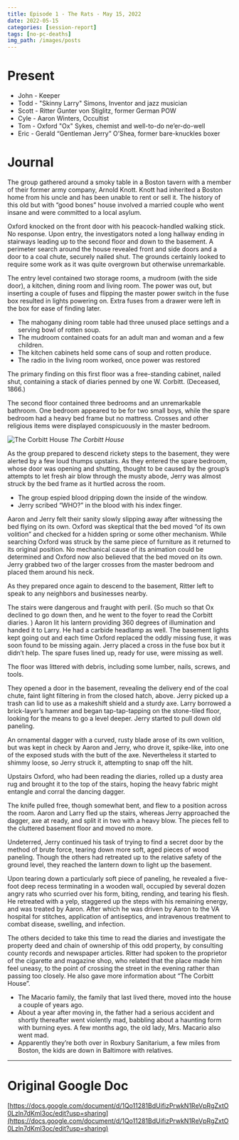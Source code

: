```yaml
---
title: Episode 1 - The Rats - May 15, 2022
date: 2022-05-15
categories: [session-report]
tags: [no-pc-deaths]
img_path: /images/posts
---
```



# Present

* John - Keeper
* Todd - "Skinny Larry" Simons, Inventor and jazz musician
* Scott - Ritter Gunter von Stiglitz, former German POW
* Cyle - Aaron Winters, Occultist
* Tom - Oxford "Ox" Sykes, chemist and well-to-do ne’er-do-well
* Eric - Gerald “Gentleman Jerry” O’Shea, former bare-knuckles boxer

# Journal

The group gathered around a smoky table in a Boston tavern with a member of their former army company, Arnold Knott. Knott had inherited a Boston home from his uncle and has been unable to rent or sell it. The history of this old but with “good bones” house involved a married couple who went insane and were committed to a local asylum. 

Oxford knocked on the front door with his peacock-handled walking stick. No response. Upon entry, the investigators noted a long hallway ending in stairways leading up to the second floor and down to the basement. A perimeter search around the house revealed front and side doors and a door to a coal chute, securely nailed shut. The grounds certainly looked to require some work as it was quite overgrown but otherwise unremarkable.

The entry level contained two storage rooms, a mudroom (with the side door), a kitchen, dining room and living room. The power was out, but inserting a couple of fuses and flipping the master power switch in the fuse box resulted in lights powering on. Extra fuses from a drawer were left in the box for ease of finding later.

* The mahogany dining room table had three unused place settings and a serving bowl of rotten soup.
* The mudroom contained coats for an adult man and woman and a few children.
* The kitchen cabinets held some cans of soup and rotten produce.
* The radio in the living room worked, once power was restored

The primary finding on this first floor was a free-standing cabinet, nailed shut, containing a stack of diaries penned by one W. Corbitt. (Deceased, 1866.)

The second floor contained three bedrooms and an unremarkable bathroom. One bedroom appeared to be for two small boys, while the spare bedroom had a heavy bed frame but no mattress. Crosses and other religious items were displayed conspicuously in the master bedroom.


![The Corbitt House](ep1-corbitt-house.png)
_The Corbitt House_

As the group prepared to descend rickety steps to the basement, they were alerted by a few loud thumps upstairs. As they entered the spare bedroom, whose door was opening and shutting, thought to be caused by the group’s attempts to let fresh air blow through the musty abode, Jerry was almost struck by the bed frame as it hurtled across the room.

* The group espied blood dripping down the inside of the window. 
* Jerry scribed “WHO?” in the blood with his index finger.

Aaron and Jerry felt their sanity slowly slipping away after witnessing the bed flying on its own. Oxford was skeptical that the bed moved “of its own volition” and checked for a hidden spring or some other mechanism. While searching Oxford was struck by the same piece of furniture as it returned to its original position. No mechanical cause of its animation could be determined and Oxford now also believed that the bed moved on its own. Jerry grabbed two of the larger crosses from the master bedroom and placed them around his neck.

As they prepared once again to descend to the basement, Ritter left to speak to any neighbors and businesses nearby.

The stairs were dangerous and fraught with peril. (So much so that Ox declined to go down then, and he went to the foyer to read the Corbitt diaries. ) Aaron lit his lantern providing 360 degrees of illumination and handed it to Larry. He had a carbide headlamp as well. The basement lights kept going out and each time Oxford replaced the oddly missing fuse, it was soon found to be missing again. Jerry placed a cross in the fuse box but it didn’t help. The spare fuses lined up, ready for use, were missing as well.

The floor was littered with debris, including some lumber, nails, screws, and tools.

They opened a door in the basement, revealing the delivery end of the coal chute, faint light filtering in from the closed hatch, above. Jerry picked up a trash can lid to use as a makeshift shield and a sturdy axe. Larry borrowed a brick-layer’s hammer and began tap-tap-tapping on the stone-tiled floor, looking for the means to go a level deeper. Jerry started to pull down old paneling. 

An ornamental dagger with a curved, rusty blade arose of its own volition, but was kept in check by Aaron and Jerry, who drove it, spike-like, into one of the exposed studs with the butt of the axe. Nevertheless it started to shimmy loose, so Jerry struck it, attempting to snap off the hilt.

Upstairs Oxford, who had been reading the diaries, rolled up a dusty area rug and brought it to the top of the stairs, hoping the heavy fabric might entangle and corral the dancing dagger.

The knife pulled free, though somewhat bent, and flew to a position across the room. Aaron and Larry fled up the stairs, whereas Jerry approached the dagger, axe at ready, and split it in two with a heavy blow. The pieces fell to the cluttered basement floor and moved no more.

Undeterred, Jerry continued his task of trying to find a secret door by the method of brute force, tearing down more soft, aged pieces of wood paneling. Though the others had retreated up to the relative safety of the ground level, they reached the lantern down to light up the basement. 

Upon tearing down a particularly soft piece of paneling, he revealed a five-foot deep recess terminating in a wooden wall, occupied by several dozen angry rats who scurried over his form, biting, rending, and tearing his flesh. He retreated with a yelp, staggered up the steps with his remaining energy, and was treated by Aaron. After which he was driven by Aaron to the VA hospital for stitches, application of antiseptics, and intravenous treatment to combat disease, swelling, and infection.

The others decided to take this time to read the diaries and investigate the property deed and chain of ownership of this odd property, by consulting county records and newspaper articles. Ritter had spoken to the proprietor of the cigarette and magazine shop, who related that the place made him feel uneasy, to the point of crossing the street in the evening rather than passing too closely. He also gave more information about “The Corbitt House”.

* The Macario family, the family that last lived there, moved into the house a couple of years ago. 
* About a year after moving in, the father had a serious accident and shortly thereafter went violently mad, babbling about a haunting form with burning eyes. A few months ago, the old lady, Mrs. Macario also went mad. 
* Apparently they’re both over in Roxbury Sanitarium, a few miles from Boston, the kids are down in Baltimore with relatives.



---

# Original Google Doc

[https://docs.google.com/document/d/1Qo11281BdUifizPrwkN1ReVpRgZxtO0Lzln7dKml3oc/edit?usp=sharing](https://docs.google.com/document/d/1Qo11281BdUifizPrwkN1ReVpRgZxtO0Lzln7dKml3oc/edit?usp=sharing)
